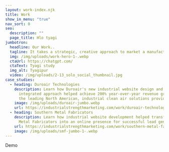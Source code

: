 ```yaml
---
layout: work-index.njk
title: Work
show_in_menu: "true"
nav_sort: 0
seo:
  description: ""
  page_title: Hlo tyagi
jumbotron:
  headline: Our Work..
  tagline: It takes a strategic, creative approach to market a manufacturing company
  img: /img/uploads/work-hero-1-.webp
  ctaUrl: https://chatgpt.com/
  ctaText: Tyagi study
  img_alt: Tyagipur
  video: /img/uploads/2-13_solo_social_thumbnail.jpg
case_studies:
  - heading: Duroair Technologies
    description: Learn how Duroair's new industrial website design and strategic,
      integrated approach helped achieve 200% year-over-year revenue growth for
      the leading North American, industrial clean air solutions provider.
    image: /img/uploads/duroair-jumbo.webp
    url: https://industrialstrengthmarketing.com/work/duroair-technologies/
  - heading: Southern Metal Fabricators
    description: L﻿earn how industrial website development helped transform Southern
      Metal Fabricators into an online presence for successful lead generation.
    url: https://industrialstrengthmarketing.com/work/southern-metal-fabricators/
    image: /img/uploads/smf-jumbo-1-.webp
---
```

Demo